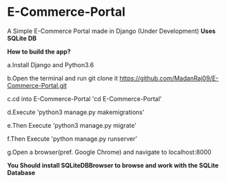 # E-Commerce-Portal
A Simple E-Commerce Portal made in Django (Under Development)
**Uses SQLite DB**

**How to build the app?**

a.Install Django and Python3.6

b.Open the terminal and run git clone it https://github.com/MadanRaj09/E-Commerce-Portal.git

c.cd into E-Commerce-Portal 'cd E-Commerce-Portal'

d.Execute 'python3 manage.py makemigrations'

e.Then Execute 'python3 manage.py migrate'

f.Then Execute 'python manage.py runserver'

g.Open a browser(pref. Google Chrome) and navigate to localhost:8000

**You Should install SQLiteDBBrowser to browse and work with the SQLite Database**
